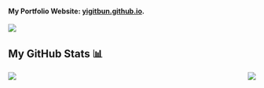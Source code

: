 #### My Portfolio Website: [yigitbun.github.io](https://yigitbun.github.io/).

 
![](https://komarev.com/ghpvc/?username=yigitbun)

## My GitHub Stats 📊
<a href="https://github.com/yigitbun/github-readme-stats">
  <img align="right" src="https://github-readme-stats.vercel.app/api?username=yigitbun&count_private=true&show_icons=true&theme=radical" />
</a>
<a href="https://github.com/anuraghazra/convoychat">
  <img align="center" src="https://github-readme-stats.vercel.app/api/top-langs/?username=yigitbun" />
</a>

